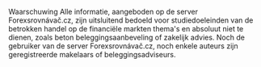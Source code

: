 

<span class="badge">Waarschuwing</span> Alle informatie, aangeboden op de server Forexsrovnávač.cz, zijn uitsluitend bedoeld voor studiedoeleinden van de betrokken handel op de financiële markten thema's en absoluut niet te dienen, zoals beton beleggingsaanbeveling of zakelijk advies. Noch de gebruiker van de server Forexsrovnávač.cz, noch enkele auteurs zijn geregistreerde makelaars of beleggingsadviseurs.